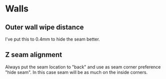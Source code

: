 # Walls

## Outer wall wipe distance
I've put this to 0.4mm to hide the seam better.

## Z seam alignment
Always put the seam location to "back" and use as seam corner
preference "hide seam". In this case seam will be as much on the inside corners.